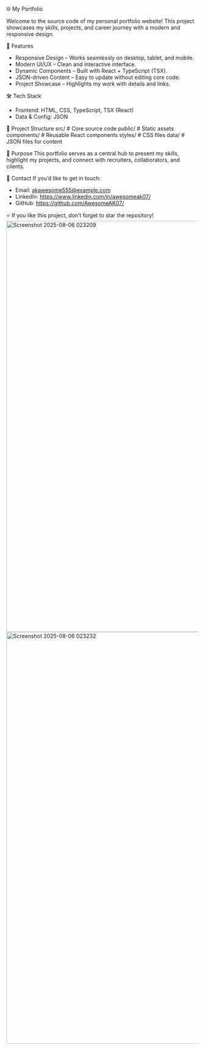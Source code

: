🌐 My Portfolio

Welcome to the source code of my personal portfolio website!
This project showcases my skills, projects, and career journey with a modern and responsive design.

🚀 Features
- Responsive Design – Works seamlessly on desktop, tablet, and mobile.
- Modern UI/UX – Clean and interactive interface.
- Dynamic Components – Built with React + TypeScript (TSX).
- JSON-driven Content – Easy to update without editing core code.
- Project Showcase – Highlights my work with details and links.

🛠️ Tech Stack
- Frontend: HTML, CSS, TypeScript, TSX (React)
- Data & Config: JSON

📂 Project Structure
src/              # Core source code
public/           # Static assets
components/       # Reusable React components
styles/           # CSS files
data/             # JSON files for content

📌 Purpose
This portfolio serves as a central hub to present my skills, highlight my projects, and connect with recruiters, collaborators, and clients.

📧 Contact
If you’d like to get in touch:
- Email: akawesome555@example.com
- LinkedIn: https://www.linkedin.com/in/awesomeak07/
- GitHub: https://github.com/AwesomeAK07/

⭐ If you like this project, don’t forget to star the repository!
<img width="1905" height="1075" alt="Screenshot 2025-08-06 023209" src="https://github.com/user-attachments/assets/4c824fe1-ca19-470c-890d-d52750de5426" />
<img width="1904" height="1077" alt="Screenshot 2025-08-06 023232" src="https://github.com/user-attachments/assets/3f6abfbf-0696-4515-bfe3-a4ebaee83ee5" />
